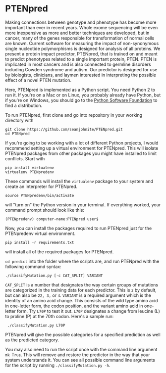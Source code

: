 # PTENpred

Making connections between genotype and phenotype has become more important than ever in recent years. Whole exome sequencing will be even more inexpensive as more and better techniques are developed, but in cancer, many of the genes responsible for transformation of normal cells are known. Current software for measuring the impact of non-synonymous single nucleotide polymorphisms is designed for analysis of all proteins. We present a protein impact predictor, PTENpred, that is trained on and meant to predict phenotypes related to a single important protein, PTEN. PTEN is implicated in most cancers and is also connected to germline disorders including Cowden syndrome and autism. Our predictor is designed for use by biologists, clinicians, and laymen interested in interpreting the possible effect of a novel PTEN mutation.

Here, PTENpred is implemented as a Python script. You need Python 2 to run it. If you're on a Mac or on Linux, you probably already have Python, but if you're on Windows, you should go to the [Python Software Foundation](https://www.python.org/) to find a distribution.

To run PTENpred, first clone and go into repository in your working directory with 

    git clone https://github.com/seanjohnite/PTENpred.git
    cd PTENpred

If you're going to be working with a lot of different Python projects, I would recommend setting up a virtual environment for PTENpred. This will isolate PTENpred packages from other packages you might have installed to limit conflicts. Start with

    pip install virtualenv
    virtualenv PTENpredenv

These commands will install the `virtualenv` package to your system and create an interpreter for PTENpred.

    source PTENpredenv/bin/activate

will "turn on" the Python version in your terminal. If everything worked, your command prompt should look like this:

    (PTENpredenv) computer-name:PTENpred user$

Now, you can install the packages required to run PTENpred just for the PTENpredenv virtual environment.

    pip install -r requirements.txt

will install all of the required packages for PTENpred.

`cd predict` into the folder where the scripts are, and run PTENpred with the following command syntax:

    ./classifyMutation.py [-c CAT_SPLIT] VARIANT
    
 `CAT_SPLIT` is a number that designates the way certain groups of mutations are categorized in the training data for each predictor. This is `2` by default, but can also be `22, 3,` or `4`. `VARIANT` is a required argument which is the identity of an amino acid change. This consists of the wild type amino acid in one-letter form, the codon position, and the variant amino acid in one-letter form. Try `L70P` to test it out. `L70P` designates a change from leucine (L) to proline (P) at the 70th codon. Here's a sample run:
 
     ./classifyMutation.py L70P
 
 PTENpred will give the possible categories for a specified prediction as well as the predicted category.

You may also need to run the script once with the command line argument `-mk True`. This will remove and restore the predictor in the way that your system understands it. You can see all possible command line arguments for the script by running `./classifyMutation.py -h`.
